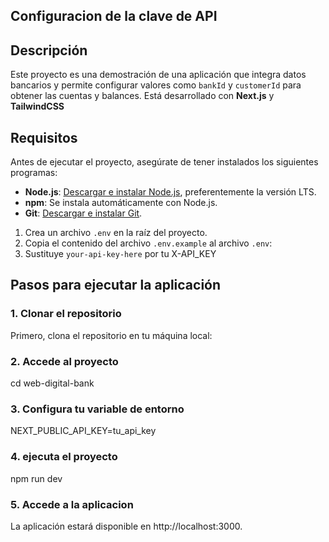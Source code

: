 ## Configuracion de la clave de API

## Descripción
Este proyecto es una demostración de una aplicación que integra datos bancarios y permite configurar valores como `bankId` y `customerId` para obtener las cuentas y balances. Está desarrollado con **Next.js** y **TailwindCSS**

## Requisitos
Antes de ejecutar el proyecto, asegúrate de tener instalados los siguientes programas:
- **Node.js**: [Descargar e instalar Node.js](https://nodejs.org/), preferentemente la versión LTS.
- **npm**: Se instala automáticamente con Node.js.
- **Git**: [Descargar e instalar Git](https://git-scm.com/).
1. Crea un archivo `.env` en la raíz del proyecto.
2. Copia el contenido del archivo `.env.example` al archivo `.env`:
3. Sustituye `your-api-key-here` por tu X-API_KEY

## Pasos para ejecutar la aplicación

### 1. Clonar el repositorio
Primero, clona el repositorio en tu máquina local:
### 2. Accede al proyecto 
cd web-digital-bank
### 3. Configura tu variable de entorno
NEXT_PUBLIC_API_KEY=tu_api_key
### 4. ejecuta el proyecto
npm run dev
### 5. Accede a la aplicacion
La aplicación estará disponible en http://localhost:3000.

